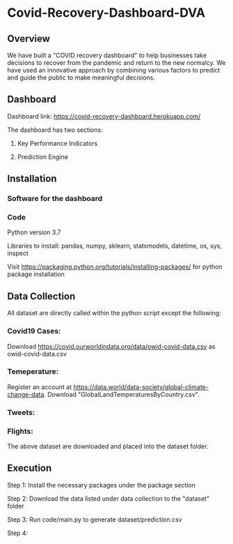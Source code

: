 # Covid-Recovery-Dashboard-DVA

## Overview
We have built a "COVID recovery dashboard" to help businesses take decisions to recover from the pandemic and return to the new normalcy. We have used an innovative approach by combining various factors to predict and guide the public to make meaningful decisions.

## Dashboard

Dashboard link: https://covid-recovery-dashboard.herokuapp.com/

The dashboard has two sections:

1. Key Performance Indicators




2. Prediction Engine



## Installation

### Software for the dashboard

### Code
Python version 3.7

Libraries to install: pandas, numpy, sklearn, statsmodels, datetime, os, sys, inspect

Visit https://packaging.python.org/tutorials/installing-packages/ for python package installation


## Data Collection
All dataset are directly called within the python script except the following:
### Covid19 Cases:
Download https://covid.ourworldindata.org/data/owid-covid-data.csv as owid-covid-data.csv
### Temeperature: 
Register an account at https://data.world/data-society/global-climate-change-data. Download "GlobalLandTemperaturesByCountry.csv".
### Tweets:


### Flights:




The above dataset are downloaded and placed into the dataset folder.

## Execution 
Step 1: Install the necessary packages under the package section

Step 2: Download the data listed under data collection to the "dataset" folder

Step 3: Run code/main.py to generate dataset/prediction.csv 

Step 4:
